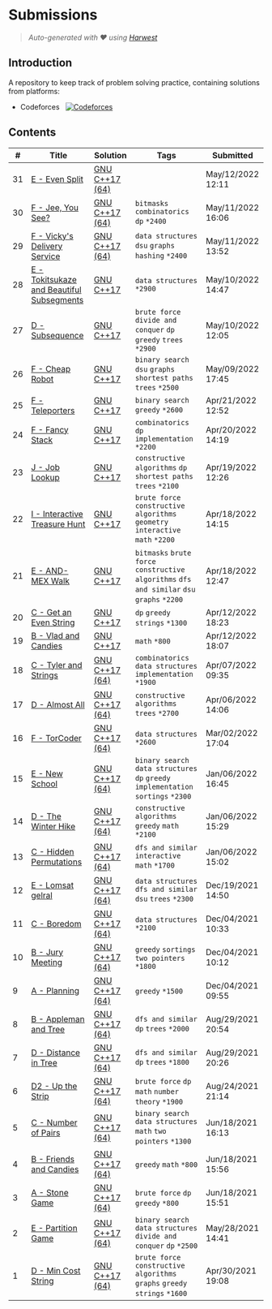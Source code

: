 Submissions
======================
> *Auto-generated with ❤ using [Harwest](https://github.com/nileshsah/harwest-tool)*

## Introduction

A repository to keep track of problem solving practice, containing solutions from platforms:
* Codeforces &nbsp; [![Codeforces](https://run.kaist.ac.kr/badges/codeforces/egekabas.svg)](https://codeforces.com/profile/egekabas)


## Contents

| # | Title | Solution | Tags | Submitted |
|---| ----- | -------- | ---- | --------- |
31 | [E - Even Split](https://codeforces.com/contest/1666/problem/E) | [GNU C++17 (64)](./codeforces/1666/E.cpp) |  | May/12/2022 12:11 | 
30 | [F - Jee, You See?](https://codeforces.com/contest/1670/problem/F) | [GNU C++17 (64)](./codeforces/1670/F.cpp) | `bitmasks` `combinatorics` `dp` `*2400` | May/11/2022 16:06 | 
29 | [F - Vicky's Delivery Service](https://codeforces.com/contest/1166/problem/F) | [GNU C++17 (64)](./codeforces/1166/F.cpp) | `data structures` `dsu` `graphs` `hashing` `*2400` | May/11/2022 13:52 | 
28 | [E - Tokitsukaze and Beautiful Subsegments](https://codeforces.com/contest/1677/problem/E) | [GNU C++17](./codeforces/1677/E.cpp) | `data structures` `*2900` | May/10/2022 14:47 | 
27 | [D - Subsequence](https://codeforces.com/contest/1580/problem/D) | [GNU C++17](./codeforces/1580/D.cpp) | `brute force` `divide and conquer` `dp` `greedy` `trees` `*2900` | May/10/2022 12:05 | 
26 | [F - Cheap Robot](https://codeforces.com/contest/1253/problem/F) | [GNU C++17](./codeforces/1253/F.cpp) | `binary search` `dsu` `graphs` `shortest paths` `trees` `*2500` | May/09/2022 17:45 | 
25 | [F - Teleporters](https://codeforces.com/contest/1661/problem/F) | [GNU C++17](./codeforces/1661/F.cpp) | `binary search` `greedy` `*2600` | Apr/21/2022 12:52 | 
24 | [F - Fancy Stack](https://codeforces.com/contest/1666/problem/F) | [GNU C++17](./codeforces/1666/F.cpp) | `combinatorics` `dp` `implementation` `*2200` | Apr/20/2022 14:19 | 
23 | [J - Job Lookup](https://codeforces.com/contest/1666/problem/J) | [GNU C++17](./codeforces/1666/J.cpp) | `constructive algorithms` `dp` `shortest paths` `trees` `*2100` | Apr/19/2022 12:26 | 
22 | [I - Interactive Treasure Hunt](https://codeforces.com/contest/1666/problem/I) | [GNU C++17](./codeforces/1666/I.cpp) | `brute force` `constructive algorithms` `geometry` `interactive` `math` `*2200` | Apr/18/2022 14:15 | 
21 | [E - AND-MEX Walk](https://codeforces.com/contest/1659/problem/E) | [GNU C++17](./codeforces/1659/E.cpp) | `bitmasks` `brute force` `constructive algorithms` `dfs and similar` `dsu` `graphs` `*2200` | Apr/18/2022 12:47 | 
20 | [C - Get an Even String](https://codeforces.com/contest/1660/problem/C) | [GNU C++17](./codeforces/1660/C.cpp) | `dp` `greedy` `strings` `*1300` | Apr/12/2022 18:23 | 
19 | [B - Vlad and Candies](https://codeforces.com/contest/1660/problem/B) | [GNU C++17](./codeforces/1660/B.cpp) | `math` `*800` | Apr/12/2022 18:07 | 
18 | [C - Tyler and Strings](https://codeforces.com/contest/1648/problem/C) | [GNU C++17 (64)](./codeforces/1648/C.cpp) | `combinatorics` `data structures` `implementation` `*1900` | Apr/07/2022 09:35 | 
17 | [D - Almost All](https://codeforces.com/contest/1205/problem/D) | [GNU C++17 (64)](./codeforces/1205/D.cpp) | `constructive algorithms` `trees` `*2700` | Apr/06/2022 14:06 | 
16 | [F - TorCoder](https://codeforces.com/contest/240/problem/F) | [GNU C++17 (64)](./codeforces/240/F.cpp) | `data structures` `*2600` | Mar/02/2022 17:04 | 
15 | [E - New School](https://codeforces.com/contest/1621/problem/E) | [GNU C++17 (64)](./codeforces/1621/E.cpp) | `binary search` `data structures` `dp` `greedy` `implementation` `sortings` `*2300` | Jan/06/2022 16:45 | 
14 | [D - The Winter Hike](https://codeforces.com/contest/1621/problem/D) | [GNU C++17 (64)](./codeforces/1621/D.cpp) | `constructive algorithms` `greedy` `math` `*2100` | Jan/06/2022 15:29 | 
13 | [C - Hidden Permutations](https://codeforces.com/contest/1621/problem/C) | [GNU C++17 (64)](./codeforces/1621/C.cpp) | `dfs and similar` `interactive` `math` `*1700` | Jan/06/2022 15:02 | 
12 | [E - Lomsat gelral](https://codeforces.com/contest/600/problem/E) | [GNU C++17 (64)](./codeforces/600/E.cpp) | `data structures` `dfs and similar` `dsu` `trees` `*2300` | Dec/19/2021 14:50 | 
11 | [C - Boredom](https://codeforces.com/contest/853/problem/C) | [GNU C++17 (64)](./codeforces/853/C.cpp) | `data structures` `*2100` | Dec/04/2021 10:33 | 
10 | [B - Jury Meeting](https://codeforces.com/contest/853/problem/B) | [GNU C++17 (64)](./codeforces/853/B.cpp) | `greedy` `sortings` `two pointers` `*1800` | Dec/04/2021 10:12 | 
9 | [A - Planning](https://codeforces.com/contest/853/problem/A) | [GNU C++17 (64)](./codeforces/853/A.cpp) | `greedy` `*1500` | Dec/04/2021 09:55 | 
8 | [B - Appleman and Tree](https://codeforces.com/contest/461/problem/B) | [GNU C++17 (64)](./codeforces/461/B.cpp) | `dfs and similar` `dp` `trees` `*2000` | Aug/29/2021 20:54 | 
7 | [D - Distance in Tree](https://codeforces.com/contest/161/problem/D) | [GNU C++17 (64)](./codeforces/161/D.cpp) | `dfs and similar` `dp` `trees` `*1800` | Aug/29/2021 20:26 | 
6 | [D2 - Up the Strip](https://codeforces.com/contest/1561/problem/D2) | [GNU C++17 (64)](./codeforces/1561/D2.cpp) | `brute force` `dp` `math` `number theory` `*1900` | Aug/24/2021 21:14 | 
5 | [C - Number of Pairs](https://codeforces.com/contest/1538/problem/C) | [GNU C++17 (64)](./codeforces/1538/C.cpp) | `binary search` `data structures` `math` `two pointers` `*1300` | Jun/18/2021 16:13 | 
4 | [B - Friends and Candies](https://codeforces.com/contest/1538/problem/B) | [GNU C++17 (64)](./codeforces/1538/B.cpp) | `greedy` `math` `*800` | Jun/18/2021 15:56 | 
3 | [A - Stone Game](https://codeforces.com/contest/1538/problem/A) | [GNU C++17 (64)](./codeforces/1538/A.cpp) | `brute force` `dp` `greedy` `*800` | Jun/18/2021 15:51 | 
2 | [E - Partition Game](https://codeforces.com/contest/1527/problem/E) | [GNU C++17 (64)](./codeforces/1527/E.cpp) | `binary search` `data structures` `divide and conquer` `dp` `*2500` | May/28/2021 14:41 | 
1 | [D - Min Cost String](https://codeforces.com/contest/1511/problem/D) | [GNU C++17 (64)](./codeforces/1511/D.cpp) | `brute force` `constructive algorithms` `graphs` `greedy` `strings` `*1600` | Apr/30/2021 19:08 | 